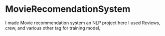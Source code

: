 # MovieRecomendationSystem
I made Movie recommendation system an NLP project here I used Reviews, crew, and various other tag for training model,
